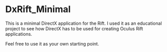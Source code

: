 DxRift_Minimal
=========

This is a minimal DirectX application for the Rift.
I used it as an educational project to see how DirectX has to be used for
creating Oculus Rift applications.

Feel free to use it as your own starting point.
